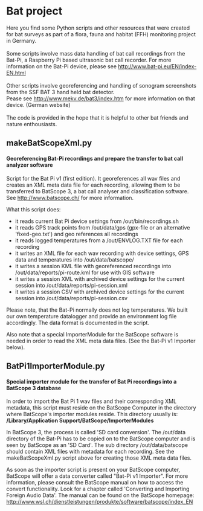 # Bat project

Here you find some Python scripts and other resources that were created for bat surveys as part of a flora, fauna and habitat (FFH) monitoring project in Germany.<br>
<br>
Some scripts involve mass data handling of bat call recordings from the Bat-Pi, a Raspberry Pi based ultrasonic bat call recorder. For more information on the Bat-Pi device, please see http://www.bat-pi.eu/EN/index-EN.html<br>
<br>
Other scripts involve georeferencing and handling of sonogram screenshots from the SSF BAT 3 hand held bat detector.<br>
Pease see http://www.mekv.de/bat3/index.htm for more information on that device. (German website)<br>
<br>
The code is provided in the hope that it is helpful to other bat friends and nature enthousiasts.

## makeBatScopeXml.py
#### Georeferencing Bat-Pi recordings and prepare the transfer to bat call analyzer software
Script for the Bat Pi v1 (first edition). It georeferences all wav files and creates an XML meta data file for each recording, allowing them to be transferred to BatScope 3, a bat call analyser and classification software. See http://www.batscope.ch/ for more information.

What this script does:
<ul><li>it reads current Bat Pi device settings from /out/bin/recordings.sh
<li>it reads GPS track points from /out/data/gps (gpx-file or an alternative 'fixed-geo.txt') and geo references all recordings
<li>it reads logged temperatures from a /out/ENVLOG.TXT file for each recording
<li>it writes an XML file for each wav recording with device settings, GPS data and temperatures into /out/data/batscope/ 
<li>it writes a session KML file with georeferenced recordings into /out/data/reports/pi-route.kml for use with GIS software
<li>it writes a session XML with archived device settings for the current session into /out/data/reports/pi-session.xml 
<li>it writes a session CSV with archived device settings for the current session into /out/data/reports/pi-session.csv
</ul>
Please note, that the Bat-Pi normally does not log temperatures. We built our own temperature datalogger and provide an environment log file accordingly. The data format is documented in the script.

Also note that a special ImporterModule for the BatScope software is needed in order to read the XML meta data files. (See the Bat-Pi v1 Importer below). 

## BatPi1ImporterModule.py
#### Special importer module for the transfer of Bat Pi recordings into a BatScope 3 database

In order to import the Bat Pi 1 wav files and their corresponding XML metadata, this script must reside on the BatScope Computer in the directory where BatScope's importer modules reside. This directory usually is:<br><b>/Library/Application Support/BatScope/ImporterModules</b>

In BatScope 3, the process is called 'SD card conversion'. The /out/data directory of the Bat-Pi has to be copied on to the BatScope computer and is seen by BatScope as an 'SD Card'. The sub directory /out/data/batscope should contain XML files with metadata for each recording. See the makeBatScopeXml.py script above for creating those XML meta data files.

As soon as the importer script is present on your BatScope computer, BatScope will offer a data converter called "Bat-Pi v1 Importer". For more information, please consult the BatScope manual on how to access the convert functionality. Look for a chapter called 'Converting and Importing Foreign Audio Data'. The manual can be found on the BatScope homepage: http://www.wsl.ch/dienstleistungen/produkte/software/batscope/index_EN 


